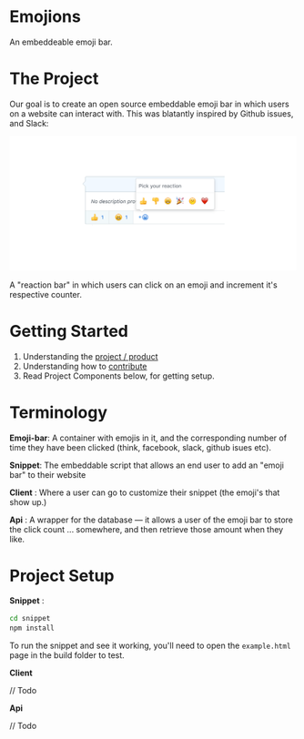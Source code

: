 # Emojions
An embeddeable emoji bar.

# The Project 
Our goal is to create an open source embeddable emoji bar in which users on a website can interact with. This was blatantly inspired by Github issues, and Slack:

![inspriation image](docs/images/inspiration.png)

A "reaction bar" in which users can click on an emoji and increment it's respective counter.

# Getting Started

1. Understanding the [project / product](https://github.com/the-heap/Emojions/issues/1)
2. Understanding how to [contribute](./CONTRIBUTING.md)
3. Read Project Components below, for getting setup.

# Terminology

**Emoji-bar**: A container with emojis in it, and the corresponding number of time they have been clicked (think, facebook, slack, github isues etc).

**Snippet**: The embeddable script that allows an end user to add an "emoji bar" to their website

**Client** : Where a user can go to customize their snippet (the emoji's that show up.)

**Api** : A wrapper for the database — it allows a user of the emoji bar to store the click count ... somewhere, and then retrieve those amount when they like. 

# Project Setup

**Snippet** : 

```sh
cd snippet
npm install
```

To run the snippet and see it working, you'll need to open the `example.html` page in the build folder to test.

**Client**

// Todo

**Api**

// Todo

